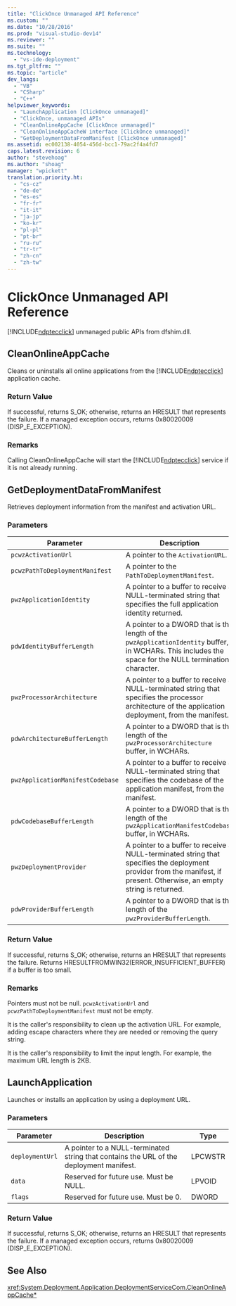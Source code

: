 ```yaml
---
title: "ClickOnce Unmanaged API Reference"
ms.custom: ""
ms.date: "10/28/2016"
ms.prod: "visual-studio-dev14"
ms.reviewer: ""
ms.suite: ""
ms.technology: 
  - "vs-ide-deployment"
ms.tgt_pltfrm: ""
ms.topic: "article"
dev_langs: 
  - "VB"
  - "CSharp"
  - "C++"
helpviewer_keywords: 
  - "LaunchApplication [ClickOnce unmanaged]"
  - "ClickOnce, unmanaged APIs"
  - "CleanOnlineAppCache [ClickOnce unmanaged]"
  - "CleanOnlineAppCacheW interface [ClickOnce unmanaged]"
  - "GetDeploymentDataFromManifest [ClickOnce unmanaged]"
ms.assetid: ec002138-4054-456d-bcc1-79ac2f4a4fd7
caps.latest.revision: 6
author: "stevehoag"
ms.author: "shoag"
manager: "wpickett"
translation.priority.ht: 
  - "cs-cz"
  - "de-de"
  - "es-es"
  - "fr-fr"
  - "it-it"
  - "ja-jp"
  - "ko-kr"
  - "pl-pl"
  - "pt-br"
  - "ru-ru"
  - "tr-tr"
  - "zh-cn"
  - "zh-tw"
---
```

# ClickOnce Unmanaged API Reference
[!INCLUDE[ndptecclick](../deployment/includes/ndptecclick_md.md)] unmanaged public APIs from dfshim.dll.  
  
## CleanOnlineAppCache  
 Cleans or uninstalls all online applications from the [!INCLUDE[ndptecclick](../deployment/includes/ndptecclick_md.md)] application cache.  
  
### Return Value  
 If successful, returns S_OK; otherwise, returns an HRESULT that represents the failure. If a managed exception occurs, returns 0x80020009 (DISP_E_EXCEPTION).  
  
### Remarks  
 Calling CleanOnlineAppCache will start the [!INCLUDE[ndptecclick](../deployment/includes/ndptecclick_md.md)] service if it is not already running.  
  
## GetDeploymentDataFromManifest  
 Retrieves deployment information from the manifest and activation URL.  
  
### Parameters  
  
|Parameter|Description|Type|  
|---------------|-----------------|----------|  
|`pcwzActivationUrl`|A pointer to the `ActivationURL`.|LPCWSTR|  
|`pcwzPathToDeploymentManifest`|A pointer to the `PathToDeploymentManifest`.|LPCWSTR|  
|`pwzApplicationIdentity`|A pointer to a buffer to receive a NULL-terminated string that specifies the full application identity returned.|LPWSTR|  
|`pdwIdentityBufferLength`|A pointer to a DWORD that is the length of the `pwzApplicationIdentity` buffer, in WCHARs. This includes the space for the NULL termination character.|LPDWORD|  
|`pwzProcessorArchitecture`|A pointer to a buffer to receive a NULL-terminated string that specifies the processor architecture of the application deployment, from the manifest.|LPWSTR|  
|`pdwArchitectureBufferLength`|A pointer to a DWORD that is the length of the `pwzProcessorArchitecture` buffer, in WCHARs.|LPDWORD|  
|`pwzApplicationManifestCodebase`|A pointer to a buffer to receive a NULL-terminated string that specifies the codebase of the application manifest, from the manifest.|LPWSTR|  
|`pdwCodebaseBufferLength`|A pointer to a DWORD that is the length of the `pwzApplicationManifestCodebase` buffer, in WCHARs.|LPDWORD|  
|`pwzDeploymentProvider`|A pointer to a buffer to receive a NULL-terminated string that specifies the deployment provider from the manifest, if present. Otherwise, an empty string is returned.|LPWSTR|  
|`pdwProviderBufferLength`|A pointer to a DWORD that is the length of the `pwzProviderBufferLength`.|LPDWORD|  
  
### Return Value  
 If successful, returns S_OK; otherwise, returns an HRESULT that represents the failure. Returns HRESULTFROMWIN32(ERROR_INSUFFICIENT_BUFFER) if a buffer is too small.  
  
### Remarks  
 Pointers must not be null. `pcwzActivationUrl` and `pcwzPathToDeploymentManifest` must not be empty.  
  
 It is the caller's responsibility to clean up the activation URL. For example, adding escape characters where they are needed or removing the query string.  
  
 It is the caller's responsibility to limit the input length. For example, the maximum URL length is 2KB.  
  
## LaunchApplication  
 Launches or installs an application by using a deployment URL.  
  
### Parameters  
  
|Parameter|Description|Type|  
|---------------|-----------------|----------|  
|`deploymentUrl`|A pointer to a NULL-terminated string that contains the URL of the deployment manifest.|LPCWSTR|  
|`data`|Reserved for future use. Must be NULL.|LPVOID|  
|`flags`|Reserved for future use. Must be 0.|DWORD|  
  
### Return Value  
 If successful, returns S_OK; otherwise, returns an HRESULT that represents the failure. If a managed exception occurs, returns 0x80020009 (DISP_E_EXCEPTION).  
  
## See Also  
 <xref:System.Deployment.Application.DeploymentServiceCom.CleanOnlineAppCache*>